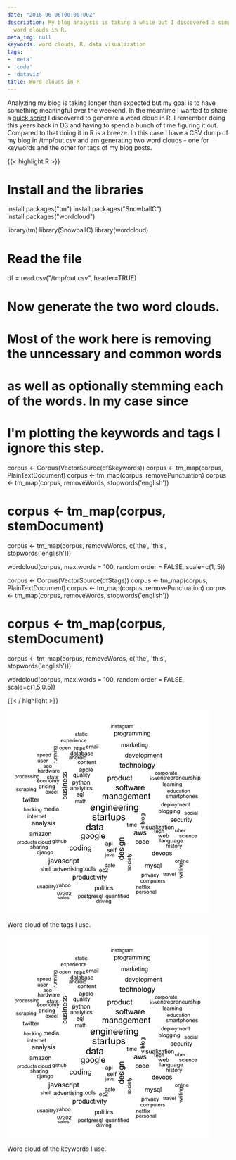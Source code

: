 ```yaml
---
date: "2016-06-06T00:00:00Z"
description: My blog analysis is taking a while but I discovered a simple way of generating
  word clouds in R.
meta_img: null
keywords: word clouds, R, data visualization
tags:
- 'meta'
- 'code'
- 'dataviz'
title: Word clouds in R
---
```


Analyzing my blog is taking longer than expected but my goal is to have something meaningful over the weekend. In the meantime I wanted to share a [quick script](http://www.r-bloggers.com/building-wordclouds-in-r/) I discovered to generate a word cloud in R. I remember doing this years back in D3 and having to spend a bunch of time figuring it out. Compared to that doing it in R is a breeze. In this case I have a CSV dump of my blog in /tmp/out.csv and am generating two word clouds - one for keywords and the other for tags of my blog posts.

{{< highlight R >}}
# Install and the libraries
install.packages("tm")
install.packages("SnowballC")
install.packages("wordcloud")

library(tm)
library(SnowballC)
library(wordcloud)

# Read the file
df = read.csv("/tmp/out.csv", header=TRUE)

# Now generate the two word clouds.
# Most of the work here is removing the unncessary and common words
# as well as optionally stemming each of the words. In my case since
# I'm plotting the keywords and tags I ignore this step.

corpus <- Corpus(VectorSource(df$keywords))
corpus <- tm_map(corpus, PlainTextDocument)
corpus <- tm_map(corpus, removePunctuation)
corpus <- tm_map(corpus, removeWords, stopwords('english'))
# corpus <- tm_map(corpus, stemDocument)
corpus <- tm_map(corpus, removeWords, c('the', 'this', stopwords('english')))

wordcloud(corpus, max.words = 100, random.order = FALSE, scale=c(1,.5))

corpus <- Corpus(VectorSource(df$tags))
corpus <- tm_map(corpus, PlainTextDocument)
corpus <- tm_map(corpus, removePunctuation)
corpus <- tm_map(corpus, removeWords, stopwords('english'))
# corpus <- tm_map(corpus, stemDocument)
corpus <- tm_map(corpus, removeWords, c('the', 'this', stopwords('english')))

wordcloud(corpus, max.words = 100, random.order = FALSE, scale=c(1.5,0.5))

{{< / highlight >}}

<img src="/image/wordcloud-keywords.png" alt="Wordcloud of keywords" data-width="462" data-height="461" data-layout="responsive" />
<p class="caption">Word cloud of the tags I use.</p>

<img src="/image/wordcloud-keywords.png" alt="Wordcloud of keywords" data-width="462" data-height="461" data-layout="responsive" />
<p class="caption">Word cloud of the keywords I use.</p>
